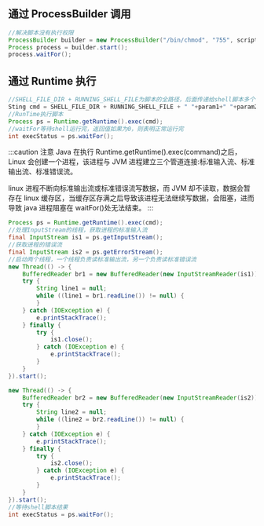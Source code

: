 ## 通过 ProcessBuilder 调用

```java
//解决脚本没有执行权限
ProcessBuilder builder = new ProcessBuilder("/bin/chmod", "755", scriptPath);
Process process = builder.start();
process.waitFor();
```

## 通过 Runtime 执行

```java
//SHELL_FILE_DIR + RUNNING_SHELL_FILE为脚本的全路径，后面传递给shell脚本多个参数用空格分隔
Sting cmd = SHELL_FILE_DIR + RUNNING_SHELL_FILE + " "+param1+" "+param2+" "+param3
//RunTime执行脚本
Process ps = Runtime.getRuntime().exec(cmd);
//waitFor等待shell运行完，返回值如果为0，则表明正常运行完
int execStatus = ps.waitFor();
```

:::caution 注意
Java 在执行 Runtime.getRuntime().exec(command)之后，Linux 会创建一个进程，该进程与 JVM 进程建立三个管道连接:标准输入流、标准输出流、标准错误流。

linux 进程不断向标准输出流或标准错误流写数据，而 JVM 却不读取，数据会暂存在 linux 缓存区，当缓存区存满之后导致该进程无法继续写数据，会阻塞，进而导致 java 进程阻塞在 waitFor()处无法结束。
:::

```java
Process ps = Runtime.getRuntime().exec(cmd);
//处理InputStream的线程，获取进程的标准输入流
final InputStream is1 = ps.getInputStream();
//获取进程的错误流
final InputStream is2 = ps.getErrorStream();
//启动两个线程，一个线程负责读标准输出流，另一个负责读标准错误流
new Thread(() -> {
    BufferedReader br1 = new BufferedReader(new InputStreamReader(is1));
    try {
        String line1 = null;
        while ((line1 = br1.readLine()) != null) {
        }
    } catch (IOException e) {
        e.printStackTrace();
    } finally {
        try {
            is1.close();
        } catch (IOException e) {
            e.printStackTrace();
        }
    }
}).start();

new Thread(() -> {
    BufferedReader br2 = new BufferedReader(new InputStreamReader(is2));
    try {
        String line2 = null;
        while ((line2 = br2.readLine()) != null) {
        }
    } catch (IOException e) {
        e.printStackTrace();
    } finally {
        try {
            is2.close();
        } catch (IOException e) {
            e.printStackTrace();
        }
    }
}).start();
//等待shell脚本结果
int execStatus = ps.waitFor();

```
